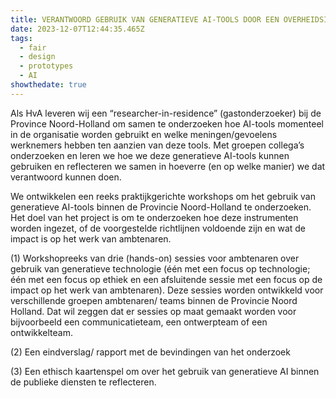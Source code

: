 ```yaml
---
title: VERANTWOORD GEBRUIK VAN GENERATIEVE AI-TOOLS DOOR EEN OVERHEIDSINSTELLING
date: 2023-12-07T12:44:35.465Z
tags:
  - fair
  - design
  - prototypes
  - AI
showthedate: true
---
```

Als HvA leveren wij een “researcher-in-residence” (gastonderzoeker) bij de Province Noord-Holland om samen te onderzoeken hoe AI-tools momenteel in de organisatie worden gebruikt en welke meningen/gevoelens werknemers hebben ten aanzien van deze tools. Met groepen collega’s onderzoeken en leren we hoe we deze generatieve AI-tools kunnen gebruiken en reflecteren we samen in hoeverre (en op welke manier) we dat verantwoord kunnen doen.

We ontwikkelen een reeks praktijkgerichte workshops om het gebruik van generatieve AI-tools binnen de Provincie Noord-Holland te onderzoeken. Het doel van het project is om te onderzoeken hoe deze instrumenten worden ingezet, of de voorgestelde richtlijnen voldoende zijn en wat de impact is op het werk van ambtenaren.   

(1) Workshopreeks van drie (hands-on) sessies voor ambtenaren over gebruik van generatieve technologie (één met een focus op technologie; één met een focus op ethiek en een afsluitende sessie met een focus op de impact op het werk van ambtenaren). Deze sessies worden ontwikkeld voor verschillende groepen ambtenaren/ teams binnen de Provincie Noord Holland. Dat wil zeggen dat er sessies op maat gemaakt worden voor bijvoorbeeld een communicatieteam, een ontwerpteam of een ontwikkelteam.

(2) Een eindverslag/ rapport met de bevindingen van het onderzoek

(3) Een ethisch kaartenspel om over het gebruik van generatieve AI binnen de publieke diensten te reflecteren.